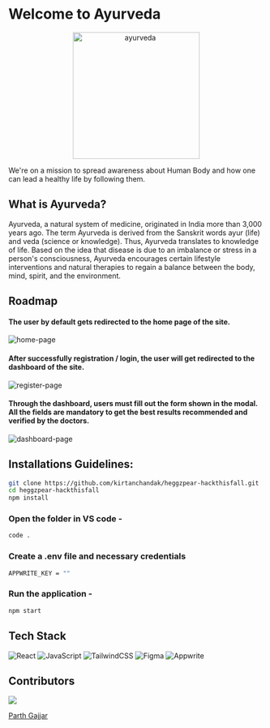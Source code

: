 # Welcome to Ayurveda

<div style="text-align: center;">
<img src="https://ik.imagekit.io/kirtanchandak/ayuveda/logo.svg?updatedAt=1686827389540" height="250" width="250" alt="ayurveda" />
</div>

We're on a mission to spread awareness about Human Body and how one can lead a healthy life by following them.

## What is Ayurveda?

Ayurveda, a natural system of medicine, originated in India more than 3,000 years ago. The term Ayurveda is derived from the Sanskrit words ayur (life) and veda (science or knowledge). Thus, Ayurveda translates to knowledge of life. Based on the idea that disease is due to an imbalance or stress in a person's consciousness, Ayurveda encourages certain lifestyle interventions and natural therapies to regain a balance between the body, mind, spirit, and the environment.

## Roadmap

#### The user by default gets redirected to the **home page** of the site.

<img src="https://ik.imagekit.io/kirtanchandak/ayuveda/Screenshot_2023-04-06_185242.png?updatedAt=1680787400521" alt="home-page" />

#### After successfully registration / login, the user will get redirected to the dashboard of the site.

<img src="https://ik.imagekit.io/kirtanchandak/ayuveda/register-page.jpg?updatedAt=1686827192109" alt="register-page" />

#### Through the dashboard, users must fill out the form shown in the modal. All the fields are mandatory to get the best results recommended and verified by the doctors.
<img src="https://ik.imagekit.io/kirtanchandak/ayuveda/dashboard-modal.jpg?updatedAt=1686827196065" alt="dashboard-page" />



  ## Installations Guidelines:

```sh
git clone https://github.com/kirtanchandak/heggzpear-hackthisfall.git 
cd heggzpear-hackthisfall
npm install
```
### Open the folder in VS code -
```sh
code .
```
### Create a .env file and necessary credentials 
```sh
APPWRITE_KEY = ""
```
### Run the application - 
```sh
npm start
```


## Tech Stack

![React](https://img.shields.io/badge/react-%2320232a.svg?style=for-the-badge&logo=react&logoColor=%2361DAFB)
![JavaScript](https://img.shields.io/badge/javascript-%23323330.svg?style=for-the-badge&logo=javascript&logoColor=%23F7DF1E)
![TailwindCSS](https://img.shields.io/badge/tailwindcss-%2338B2AC.svg?style=for-the-badge&logo=tailwind-css&logoColor=white)
![Figma](https://img.shields.io/badge/figma-%23F24E1E.svg?style=for-the-badge&logo=figma&logoColor=white)
![Appwrite](https://img.shields.io/badge/appwrite-%23C90A45.svg?style=for-the-badge&logo=appwrite&logoColor=white)

## Contributors

<a href="https://github.com/kirtanchandak/heggzpear-hackthisfall/graphs/contributors">
  <img src="https://contrib.rocks/image?repo=kirtanchandak/heggzpear-hackthisfall" />
</a>

[Parth Gajjar](https://github.com/parth-vadgama)
